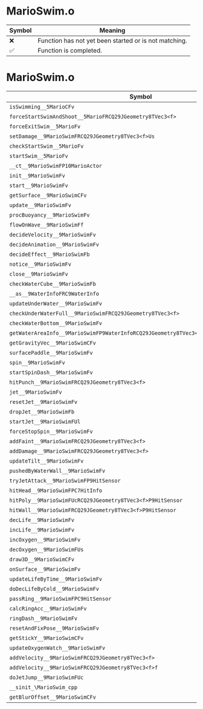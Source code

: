 # MarioSwim.o
| Symbol | Meaning 
| ------------- | ------------- 
| :x: | Function has not yet been started or is not matching. 
| :white_check_mark: | Function is completed. 


# MarioSwim.o
| Symbol | Decompiled? |
| ------------- | ------------- |
| `isSwimming__5MarioCFv` | :x: |
| `forceStartSwimAndShoot__5MarioFRCQ29JGeometry8TVec3<f>` | :x: |
| `forceExitSwim__5MarioFv` | :x: |
| `setDamage__9MarioSwimFRCQ29JGeometry8TVec3<f>Us` | :x: |
| `checkStartSwim__5MarioFv` | :x: |
| `startSwim__5MarioFv` | :x: |
| `__ct__9MarioSwimFP10MarioActor` | :x: |
| `init__9MarioSwimFv` | :x: |
| `start__9MarioSwimFv` | :x: |
| `getSurface__9MarioSwimCFv` | :x: |
| `update__9MarioSwimFv` | :x: |
| `procBuoyancy__9MarioSwimFv` | :x: |
| `flowOnWave__9MarioSwimFf` | :x: |
| `decideVelocity__9MarioSwimFv` | :x: |
| `decideAnimation__9MarioSwimFv` | :x: |
| `decideEffect__9MarioSwimFb` | :x: |
| `notice__9MarioSwimFv` | :x: |
| `close__9MarioSwimFv` | :x: |
| `checkWaterCube__9MarioSwimFb` | :x: |
| `__as__9WaterInfoFRC9WaterInfo` | :x: |
| `updateUnderWater__9MarioSwimFv` | :x: |
| `checkUnderWaterFull__9MarioSwimFRCQ29JGeometry8TVec3<f>` | :x: |
| `checkWaterBottom__9MarioSwimFv` | :x: |
| `getWaterAreaInfo__9MarioSwimFP9WaterInfoRCQ29JGeometry8TVec3<f>PQ29JGeometry8TVec2<f>` | :x: |
| `getGravityVec__9MarioSwimCFv` | :x: |
| `surfacePaddle__9MarioSwimFv` | :x: |
| `spin__9MarioSwimFv` | :x: |
| `startSpinDash__9MarioSwimFv` | :x: |
| `hitPunch__9MarioSwimFRCQ29JGeometry8TVec3<f>` | :x: |
| `jet__9MarioSwimFv` | :x: |
| `resetJet__9MarioSwimFv` | :x: |
| `dropJet__9MarioSwimFb` | :x: |
| `startJet__9MarioSwimFUl` | :x: |
| `forceStopSpin__9MarioSwimFv` | :x: |
| `addFaint__9MarioSwimFRCQ29JGeometry8TVec3<f>` | :x: |
| `addDamage__9MarioSwimFRCQ29JGeometry8TVec3<f>` | :x: |
| `updateTilt__9MarioSwimFv` | :x: |
| `pushedByWaterWall__9MarioSwimFv` | :x: |
| `tryJetAttack__9MarioSwimFP9HitSensor` | :x: |
| `hitHead__9MarioSwimFPC7HitInfo` | :x: |
| `hitPoly__9MarioSwimFUcRCQ29JGeometry8TVec3<f>P9HitSensor` | :x: |
| `hitWall__9MarioSwimFRCQ29JGeometry8TVec3<f>P9HitSensor` | :x: |
| `decLife__9MarioSwimFv` | :x: |
| `incLife__9MarioSwimFv` | :x: |
| `incOxygen__9MarioSwimFv` | :x: |
| `decOxygen__9MarioSwimFUs` | :x: |
| `draw3D__9MarioSwimCFv` | :x: |
| `onSurface__9MarioSwimFv` | :x: |
| `updateLifeByTime__9MarioSwimFv` | :x: |
| `doDecLifeByCold__9MarioSwimFv` | :x: |
| `passRing__9MarioSwimFPC9HitSensor` | :x: |
| `calcRingAcc__9MarioSwimFv` | :x: |
| `ringDash__9MarioSwimFv` | :x: |
| `resetAndFixPose__9MarioSwimFv` | :x: |
| `getStickY__9MarioSwimCFv` | :x: |
| `updateOxygenWatch__9MarioSwimFv` | :x: |
| `addVelocity__9MarioSwimFRCQ29JGeometry8TVec3<f>` | :x: |
| `addVelocity__9MarioSwimFRCQ29JGeometry8TVec3<f>f` | :x: |
| `doJetJump__9MarioSwimFUc` | :x: |
| `__sinit_\MarioSwim_cpp` | :x: |
| `getBlurOffset__9MarioSwimCFv` | :x: |

